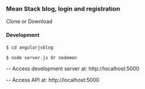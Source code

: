  <h3> Mean Stack blog, login and registration</h3>

Clone or Download

<h4>Development</h4>

<code>$ cd angularjsblog<br/></code>
 
<code>$ node server.js Or nodemon</code>

-- Access development server at: http://localhost:5000

-- Access API at: http://localhost:5000
